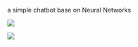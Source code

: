 a simple chatbot base on Neural Networks

![](https://github.com/guodalongplus/Machine-Learning/blob/master/my_simple_chatbot/pic/1.png)

![](https://github.com/guodalongplus/Machine-Learning/blob/master/my_simple_chatbot/pic/2.png)

